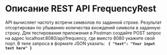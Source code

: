 # Описание REST API FrequencyRest
API вычисляет частоту встречи символов по заданной строке. Результат отсортирован по убыванию количества вхождений символа в заданную строку.
Для тестирования приложения в Postman создайте POST запрос на адрес localhost:8080/api/frequency, где вместо 8080 укажите свой порт. В теле запроса в формате JSON указать: 
**<code>
{
  "text": "Your input text here"
}
</code>**



